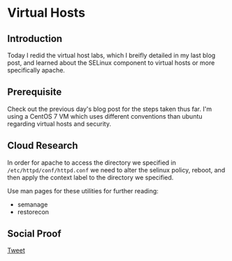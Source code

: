 

# Virtual Hosts

## Introduction

Today I redid the virtual host labs, which I breifly detailed in my last blog post, and learned about the SELinux component to virtual hosts or more specifically apache.

## Prerequisite

Check out the previous day's blog post for the steps taken thus far. I'm using a CentOS 7 VM which uses different conventions than ubuntu regarding virtual hosts and security.

## Cloud Research

In order for apache to access the directory we specified in ```/etc/httpd/conf/httpd.conf``` we need to alter the selinux policy, reboot, and then apply the context label to the directory we specified.

Use man pages for these utilities for further reading:
- semanage
- restorecon

## Social Proof

[Tweet](https://twitter.com/lrnallday/status/1309315700650119168)
